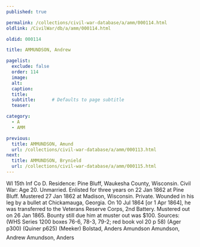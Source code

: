 ```yaml
---
published: true

permalink: /collections/civil-war-database/a/amm/000114.html
oldlink: /CivilWar/db/a/amm/000114.html

oldid: 000114

title: AMMUNDSON, Andrew

pagelist:
  exclude: false
  order: 114
  image: 
  alt:
  caption:
  title:
  subtitle:      # Defaults to page subtitle
  teaser:

category: 
  - A 
  - AMM

previous:
  title: AMMUNDSON, Amund
  url: /collections/civil-war-database/a/amm/000113.html  
next:
  title: AMMUNDSON, Brynield
  url: /collections/civil-war-database/a/amm/000115.html   
---
```

WI 15th Inf Co D. Residence: Pine Bluff, Waukesha County, Wisconsin. Civil War: Age 20. Unmarried. Enlisted for three years on 22 Jan 1862 at Pine Bluff. Mustered 27 Jan 1862 at Madison, Wisconsin. Private. Wounded in his leg by a bullet at Chickamauga, Georgia. On 10 Jul 1864 [or 1 Apr 1864], he was transferred to the Veterans Reserve Corps, 2nd Battery. Mustered out on 26 Jan 1865. Bounty still due him at muster out was $100. Sources: (WHS Series 1200 boxes 76-6, 78-3, 79-2; red book vol 20 p 58) (Ager p300) (Quiner p625) (Meeker) &#147;Bolstad, Anders Amundson&#148; &#147;Amundson, Andrew&#148; &#147;Amundson, Anders&#148;